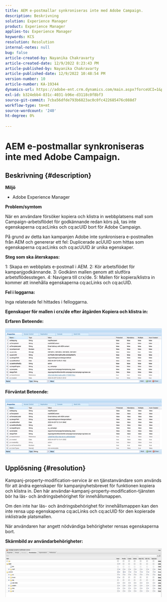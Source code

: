 ```yaml
---
title: AEM e-postmallar synkroniseras inte med Adobe Campaign.
description: Beskrivning
solution: Experience Manager
product: Experience Manager
applies-to: Experience Manager
keywords: KCS
resolution: Resolution
internal-notes: null
bug: false
article-created-by: Nayanika Chakravarty
article-created-date: 12/9/2022 8:23:43 PM
article-published-by: Nayanika Chakravarty
article-published-date: 12/9/2022 10:48:54 PM
version-number: 10
article-number: KA-19344
dynamics-url: https://adobe-ent.crm.dynamics.com/main.aspx?forceUCI=1&pagetype=entityrecord&etn=knowledgearticle&id=dd278a5b-ff77-ed11-81aa-6045bd006b3d
exl-id: b324ebb4-831c-4031-b96e-d3118c0f8bf3
source-git-commit: 7cba56dfde793b6823ac0c0fc422685476c088d7
workflow-type: tm+mt
source-wordcount: '240'
ht-degree: 0%

---
```


# AEM e-postmallar synkroniseras inte med Adobe Campaign.

## Beskrivning {#description}


<b>Miljö</b>

- Adobe Experience Manager

<b>Problem/symtom</b>

När en användare försöker kopiera och klistra in webbplatsens mall som Campaign-arbetsflödet för godkännande redan körs på, tas inte egenskaperna cq:acLinks och cq:acUID bort för Adobe Campaign.

På grund av detta kan kampanjen Adobe inte synkronisera e-postmallen från AEM och genererar ett fel: Duplicerade acUUID som hittas som egenskaperna cq:acLinks och cq:acUUID är unika egenskaper.



<b>Steg som ska återskapas:</b>

1: Skapa en webbplats e-postmall i AEM.
2: Kör arbetsflödet för kampanjgodkännande.
3: Godkänn mallen genom att slutföra arbetsflödesstegen.
4: Navigera till crx/de.
5: Mallen för kopiera/klistra in kommer att innehålla egenskaperna cq:acLinks och cq:acUID.

<b>Fel i loggarna:</b>

Inga relaterade fel hittades i felloggarna.



<b>Egenskaper för mallen i crx/de efter åtgärden Kopiera och klistra in:</b>

<b>Erfaren </b><b>Beteende:</b>

![](assets/___de278a5b-ff77-ed11-81aa-6045bd006b3d___.jpeg)

<b>Förväntat </b><b>Beteende</b><b>:</b>

![](assets/___e0278a5b-ff77-ed11-81aa-6045bd006b3d___.jpeg)


## Upplösning {#resolution}


Kampanj-property-modification-service är en tjänstanvändare som används för att ändra egenskaper för kampanjnyhetsbrevet för funktionen kopiera och klistra in.
Den här användar-kampanj-property-modification-tjänsten bör ha läs- och ändringsbehörighet för innehållsmappen.

Om den inte har läs- och ändringsbehörighet för innehållsmappen kan den inte rensa upp egenskaperna cq:acLinks och cq:acUID för den kopierade inklistrade platsmallen.

När användaren har angett nödvändiga behörigheter rensas egenskaperna bort.

<b>Skärmbild av användarbehörigheter:</b>

![](assets/5443ef52-35cc-ec11-a7b5-6045bd00db33.png)
